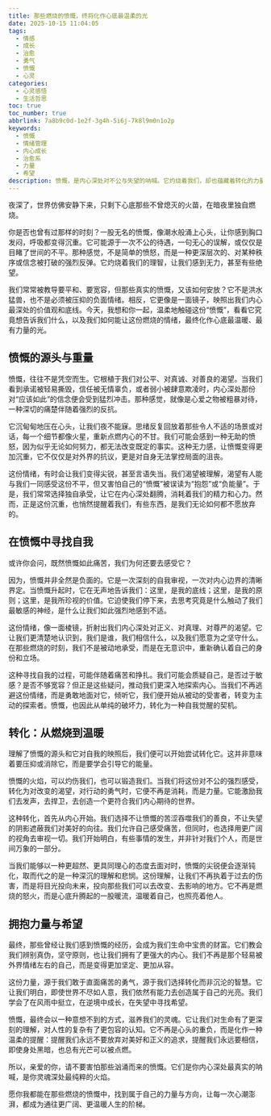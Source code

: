 ```yaml
---
title: 那些燃烧的愤慨，终将化作心底最温柔的光
date: 2025-10-15 11:04:05
tags:
  - 情感
  - 成长
  - 治愈
  - 勇气
  - 愤慨
  - 心灵
categories:
  - 心灵感悟
  - 生活哲思
toc: true
toc_number: true
abbrlink: 7a8b9c0d-1e2f-3g4h-5i6j-7k8l9m0n1o2p
keywords:
  - 愤慨
  - 情绪管理
  - 内心成长
  - 治愈系
  - 力量
  - 希望
description: 愤慨，是内心深处对不公与失望的呐喊。它灼烧着我们，却也蕴藏着转化的力量。这篇文章将带你穿越愤怒的迷雾，探寻如何在那些燃烧的情绪中，找到自我，拥抱温暖，最终让愤慨化作指引前行的温柔之光。
---
```


夜深了，世界仿佛安静下来，只剩下心底那些不曾熄灭的火苗，在暗夜里独自燃烧。

你是否也曾有过那样的时刻？一股无名的愤慨，像潮水般涌上心头，让你感到胸口发闷，呼吸都变得沉重。它可能源于一次不公的待遇，一句无心的误解，或仅仅是目睹了世间的不平。那种感觉，不是简单的愤怒，而是一种更深层次的、对某种秩序或信念被打破的强烈反弹。它灼烧着我们的理智，让我们感到无力，甚至有些绝望。

我们常常被教导要平和、要宽容，但那些真实的愤慨，又该如何安放？它不是洪水猛兽，也不是必须被压抑的负面情绪。相反，它更像是一面镜子，映照出我们内心最深处的价值观和底线。今天，我想和你一起，温柔地触碰这份“愤慨”，看看它究竟想告诉我们什么，以及我们如何能让这份燃烧的情绪，最终化作心底最温暖、最有力量的光。

## 愤慨的源头与重量

愤慨，往往不是凭空而生。它根植于我们对公平、对真诚、对善良的渴望。当我们看到承诺被轻易撕毁，信任被无情辜负，或者弱小被肆意欺凌时，内心深处那份对“应该如此”的信念便会受到猛烈冲击。那种感觉，就像是心爱之物被粗暴对待，一种深切的痛楚伴随着强烈的反抗。

它沉甸甸地压在心头，让我们夜不能寐。思绪反复回放着那些令人不适的场景或对话，每一个细节都像火星，重新点燃内心的不甘。我们可能会感到一种无助的愤怒，因为似乎无论如何努力，都无法改变既定的事实。这种无力感，让愤慨变得更加沉重，它不仅仅是对外界的抗议，更是对自身无法掌控局面的沮丧。

这份情绪，有时会让我们变得尖锐，甚至言语失当。我们渴望被理解，渴望有人能与我们一同感受这份不平，但又害怕自己的“愤慨”被误读为“抱怨”或“负能量”。于是，我们常常选择独自承受，让它在内心深处翻腾，消耗着我们的精力和心力。然而，正是这份沉重，也悄然提醒着我们，有些东西，是我们无论如何都不愿放弃的。

## 在愤慨中寻找自我

或许你会问，既然愤慨如此痛苦，我们为何还要去感受它？

因为，愤慨并非全然是负面的。它是一次深刻的自我审视，一次对内心边界的清晰界定。当愤慨升起时，它在无声地告诉我们：这里，是我的底线；这里，是我的原则；这里，是我所珍视的价值。它迫使我们停下来，去思考究竟是什么触动了我们最敏感的神经，是什么让我们如此强烈地感到不适。

这份情绪，像一面棱镜，折射出我们内心深处对正义、对真理、对尊严的渴望。它让我们更清楚地认识到，我们是谁，我们相信什么，以及我们愿意为之坚守什么。在那些燃烧的时刻，我们不是被动地承受，而是在无意识中，重新确认着自己的身份和立场。

这种寻找自我的过程，可能伴随着痛苦和挣扎。我们可能会质疑自己，是否过于敏感？是否不够宽容？但正是这些疑问，推动我们更深入地探索内心。当我们不再逃避这份情绪，而是勇敢地面对它，倾听它，我们便开始从被动的受害者，转变为主动的探索者。愤慨，也因此从单纯的破坏力，转化为一种自我觉醒的契机。

## 转化：从燃烧到温暖

理解了愤慨的源头和它对自我的映照后，我们便可以开始尝试转化它。这并非意味着要压抑或消除它，而是要学会引导它的能量。

愤慨的火焰，可以灼伤我们，也可以锻造我们。当我们将这份对不公的强烈感受，转化为对改变的渴望，对行动的勇气时，它便不再是消耗，而是力量。它能激励我们去发声，去捍卫，去创造一个更符合我们内心期待的世界。

这种转化，首先从内心开始。我们选择不让愤慨的苦涩吞噬我们的善良，不让失望的阴影遮蔽我们对美好的向往。我们允许自己感受痛苦，但同时，也选择用更广阔的视角去审视一切。我们开始明白，有些事情的发生，并非针对我们个人，而是世间万象的一部分。

当我们能够以一种更超然、更具同理心的态度去面对时，愤慨的尖锐便会逐渐钝化，取而代之的是一种深沉的理解和悲悯。这份理解，让我们不再执着于过去的伤害，而是将目光投向未来，投向那些我们可以去改变、去影响的地方。它不再是燃烧的怒火，而是心底升腾起的一股暖流，温暖着自己，也照亮着他人。

## 拥抱力量与希望

最终，那些曾经让我们感到愤慨的经历，会成为我们生命中宝贵的财富。它们教会我们辨别真伪，坚守原则，也让我们拥有了更强大的内心。我们不再是那个轻易被外界情绪左右的自己，而是变得更加坚定、更加从容。

这份力量，源于我们敢于直面痛苦的勇气，源于我们选择转化而非沉沦的智慧。它让我们明白，即使世界不尽如人意，我们依然有能力去创造属于自己的光亮。我们学会了在风雨中挺立，在逆境中成长，在失望中寻找希望。

愤慨，最终会以一种意想不到的方式，滋养我们的灵魂。它让我们对生命有了更深刻的理解，对人性的复杂有了更包容的认知。它不再是心头的重负，而是化作一种温柔的提醒：提醒我们永远不要放弃对美好和正义的追求，提醒我们永远要相信，即使身处黑暗，也总有光芒可以被点燃。

所以，亲爱的你，请不要害怕那些汹涌而来的愤慨。它们是你内心深处最真实的呐喊，是你灵魂深处最纯粹的火焰。

愿你我都能在那些燃烧的愤慨中，找到属于自己的力量与方向，让每一次心潮澎湃，都成为通往更广阔、更温暖人生的阶梯。